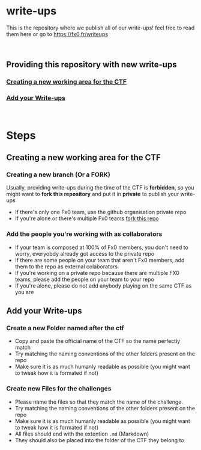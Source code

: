 # write-ups
This is the repository where we publish all of our write-ups! feel free to read them here or go to https://fx0.fr/writeups

<br/>

## Providing this repository with new write-ups
### [Creating a new working area for the CTF](https://github.com/flagexcepti0n/write-ups/edit/main/README.md#creating-a-new-working-area-for-the-ctf-1)
### [Add your Write-ups](https://github.com/flagexcepti0n/write-ups/edit/main/README.md#add-your-write-ups-1)

<br/>

# Steps

## Creating a new working area for the CTF

### Creating a new branch (Or a FORK)
Usually, providing write-ups during the time of the CTF is **forbidden**, so you might want to **fork this repository** and put it in **private** to publish your write-ups
* If there's only one Fx0 team, use the github organisation private repo
* If you're alone or there's multiple Fx0 teams [fork this repo](https://github.com/flagexcepti0n/write-ups/fork)

### Add the people you're working with as collaborators
* If your team is composed at 100% of Fx0 members, you don't need to worry, everyobdy already got access to the private repo
* If there are some people on your team that aren't Fx0 members, add them to the repo as external colaborators
* If you're working on a private repo because there are multiple FX0 teams, please add the people on your team to your repo
* If you're alone, please do not add anybody playing on the same CTF as you are

## Add your Write-ups

### Create a new Folder named after the ctf
* Copy and paste the official name of the CTF so the name perfectly match
* Try matching the naming conventions of the other folders present on the repo
* Make sure it is as much humanly readable as possible (you might want to tweak how it is formated if not)

### Create new Files for the challenges
* Please name the files so that they match the name of the challenge.
* Try matching the naming conventions of the other folders present on the repo
* Make sure it is as much humanly readable as possible (you might want to tweak how it is formated if not)
* All files should end with the extention `.md` (Markdown)
* They should also be placed into the folder of the CTF they belong to
